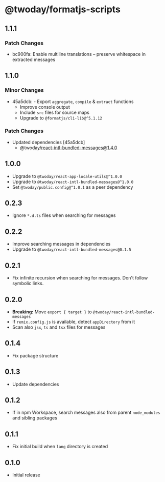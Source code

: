 # @twoday/formatjs-scripts

## 1.1.1

### Patch Changes

- bc900fa: Enable multiline translations – preserve whitespace in extracted messages

## 1.1.0

### Minor Changes

- 45a5dcb: - Export `aggregate`, `compile` & `extract` functions
  - Improve console output
  - Include `src` files for source maps
  - Upgrade to `@formatjs/cli-lib@^5.1.12`

### Patch Changes

- Updated dependencies [45a5dcb]
  - @twoday/react-intl-bundled-messages@1.4.0

## 1.0.0

- Upgrade to `@twoday/react-app-locale-utils@^1.0.0`
- Upgrade to `@twoday/react-intl-bundled-messages@^1.0.0`
- Set `@twoday/public.config@^1.0.1` as a peer dependency

## 0.2.3

- Ignore `*.d.ts` files when searching for messages

## 0.2.2

- Improve searching messages in dependencies
- Upgrade to `@twoday/react-intl-bundled-messages@0.1.5`

## 0.2.1

- Fix infinite recursion when searching for messages. Don't follow symbolic links.

## 0.2.0

- **Breaking:** Move `export { target }` to `@twoday/react-intl-bundled-messages`
- If `remix.config.js` is available, detect `appDirectory` from it
- Scan also `jsx`, `ts` and `tsx` files for messages

## 0.1.4

- Fix package structure

## 0.1.3

- Update dependencies

## 0.1.2

- If in npm Workspace, search messages also from parent `node_modules` and sibling packages

## 0.1.1

- Fix initial build when `lang` directory is created

## 0.1.0

- Initial release
